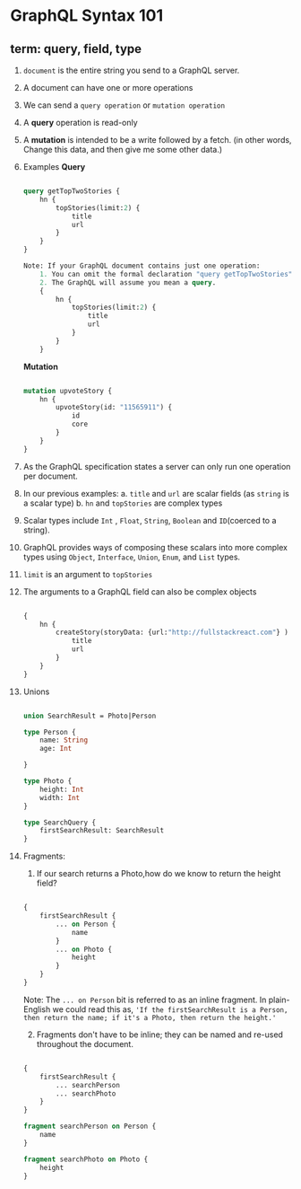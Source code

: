 # GraphQL Syntax 101

## term: query, field, type

1. `document` is the entire string you send to a GraphQL server.
2. A document can have one or more operations
3. We can send a `query operation` or `mutation operation`
4. A **query** operation is read-only
5. A **mutation** is intended to be a write followed by a fetch. (in other words, Change this data, and then give me some other data.)
6. Examples
    **Query**

    ``` graphql

    query getTopTwoStories {
        hn {
            topStories(limit:2) {
                title
                url
            }
        }
    }

    Note: If your GraphQL document contains just one operation:
        1. You can omit the formal declaration "query getTopTwoStories".
        2. The GraphQL will assume you mean a query.
        {
            hn {
                topStories(limit:2) {
                    title
                    url
                }
            }
        }

    ```

    **Mutation**

    ``` graphql

    mutation upvoteStory {
        hn {
            upvoteStory(id: "11565911") {
                id
                core
            }
        }
    }

    ```

7. As the GraphQL specification states a server can only run one operation per document.
8. In our previous examples:
    a. `title` and `url` are scalar fields (as `string` is a scalar type)
    b. `hn` and `topStories` are complex types
9. Scalar types include `Int` , `Float`, `String`, `Boolean` and `ID`(coerced to a string).
10. GraphQL provides ways of composing these scalars into more complex types using `Object`, `Interface`, `Union`, `Enum`, and `List` types.
11. `limit` is an argument to `topStories`
12. The arguments to a GraphQL field can also be complex objects

    ``` graphql

    {
        hn {
            createStory(storyData: {url:"http://fullstackreact.com"} ) {
                title
                url
            }
        }
    }

    ```

13. Unions

    ``` graphql

    union SearchResult = Photo|Person

    type Person {
        name: String
        age: Int

    }

    type Photo {
        height: Int
        width: Int
    }

    type SearchQuery {
        firstSearchResult: SearchResult
    }

    ```

14. Fragments:
    1. If our search returns a Photo,how do we know to return the height field?

    ``` graphql

    {
        firstSearchResult {
            ... on Person {
                name
            }
            ... on Photo {
                height
            }
        }
    }

    ```

    Note: The `... on Person` bit is referred to as an inline fragment.
    In plain-English we could read this as, `'If the firstSearchResult is a Person, then return the name; if it's a Photo, then return the height.'`

    2. Fragments don't have to be inline; they can be named and re-used throughout the document.

    ``` graphql

    {
        firstSearchResult {
            ... searchPerson
            ... searchPhoto
        }
    }

    fragment searchPerson on Person {
        name
    }

    fragment searchPhoto on Photo {
        height
    }

    ```

